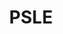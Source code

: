 ---
title: "PSLE"
start: "1998-01-01"
end: "2003-12-31"
institution: "St. Anthony's Primary School"
qualification: "PSLE"
finished: true
draft: 1
---
